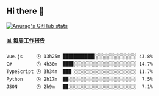 ## Hi there 👋

[![Anurag's GitHub stats](https://github-readme-stats-orilights.vercel.app/api?username=orilights)](https://github.com/anuraghazra/github-readme-stats)

<!--
**OriLight152/OriLight152** is a ✨ _special_ ✨ repository because its `README.md` (this file) appears on your GitHub profile.

Here are some ideas to get you started:

- 🔭 I’m currently working on ...
- 🌱 I’m currently learning ...
- 👯 I’m looking to collaborate on ...
- 🤔 I’m looking for help with ...
- 💬 Ask me about ...
- 📫 How to reach me: ...
- 😄 Pronouns: ...
- ⚡ Fun fact: ...
-->

<!-- waka-box start -->
#### <a href="https://gist.github.com/92c8d5b388768c10efcba86e82b7c4fb" target="_blank">📊 每周工作报告</a>
```text
Vue.js     🕓 13h25m ███████████▊░░░░░░░░░░░░░░░ 43.8%
C#         🕓 4h30m  ███▉░░░░░░░░░░░░░░░░░░░░░░░ 14.7%
TypeScript 🕓 3h34m  ███▏░░░░░░░░░░░░░░░░░░░░░░░ 11.7%
Python     🕓 2h17m  ██░░░░░░░░░░░░░░░░░░░░░░░░░  7.5%
JSON       🕓 2h9m   █▉░░░░░░░░░░░░░░░░░░░░░░░░░  7.1%
```
<!-- Powered by https://github.com/journey-ad/waka-box-go . -->
<!-- waka-box end -->
